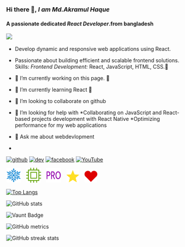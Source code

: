 ### Hi there 👋, *I am Md.Akramul Haque*
#### A passionate dedicated *React Developer*.from bangladesh
<img src="https://scontent.fdac152-1.fna.fbcdn.net/v/t39.30808-6/461234013_122111201996410441_1866583319380152333_n.png?_nc_cat=105&ccb=1-7&_nc_sid=cc71e4&_nc_eui2=AeF7Cf26qdAJwZZbw5xDAaRQwXeX_ao_cfHBd5f9qj9x8XgsyPUyqJhIqD4gZ3DVgPTUWaTyBqOA9V6PUwU_2Pd6&_nc_ohc=hAC_UHpSRuwQ7kNvgFbw0Uj&_nc_ht=scontent.fdac152-1.fna&_nc_gid=AtsxoJtfWgftsDeC81MPpYO&oh=00_AYAhm02CxUnH-oAXysciS3ZQQ2ytkGcZQ_1RgYfoXww-1w&oe=66FA36E9">


- Develop dynamic and responsive web applications using React.  
- Passionate about building efficient and scalable frontend solutions.
Skills:  *Frontend Development:* React, JavaScript, HTML, CSS.🥶
- 🔭 I’m currently working on this page. 🥶
- 🌱 I’m currently learning React 🥶
- 👯 I’m looking to collaborate on github 
- 🤔 I’m looking for help with *Collaborating on JavaScript and React-based projects   development with React Native *Optimizing performance for my web applications 
- 💬 Ask me about webdevlopment

- 
[<img src='https://cdn.jsdelivr.net/npm/simple-icons@3.0.1/icons/github.svg' alt='github' height='40'>](https://github.com/akramul-dev-react)  [<img src='https://cdn.jsdelivr.net/npm/simple-icons@3.0.1/icons/dev-dot-to.svg' alt='dev' height='40'>](https://dev.to/akramul-dev-react)  [<img src='https://cdn.jsdelivr.net/npm/simple-icons@3.0.1/icons/facebook.svg' alt='facebook' height='40'>](https://www.facebook.com/https://www.facebook.com/profile.php?id=61562313247518&mibextid=ZbWKwL)  [<img src='https://cdn.jsdelivr.net/npm/simple-icons@3.0.1/icons/youtube.svg' alt='YouTube' height='40'>](https://www.youtube.com/channel/akramul)
 
<a href='https://archiveprogram.github.com/'><img src='https://raw.githubusercontent.com/acervenky/animated-github-badges/master/assets/acbadge.gif' width='40' height='40'></a> <a href='https://docs.github.com/en/developers'><img src='https://raw.githubusercontent.com/acervenky/animated-github-badges/master/assets/devbadge.gif' width='40' height='40'></a> <a href='https://github.com/pricing'><img src='https://raw.githubusercontent.com/acervenky/animated-github-badges/master/assets/pro.gif' width='40' height='40'></a> <a href='https://stars.github.com/'><img src='https://raw.githubusercontent.com/acervenky/animated-github-badges/master/assets/starbadge.gif' width='35' height='35'></a> <a href='https://docs.github.com/en/github/supporting-the-open-source-community-with-github-sponsors'><img src='https://raw.githubusercontent.com/acervenky/animated-github-badges/master/assets/sponsorbadge.gif' width='35' height='35'></a> 

[![Top Langs](https://github-readme-stats.vercel.app/api/top-langs/?username=akramul-dev-react)](https://github.com/anuraghazra/github-readme-stats)

![GitHub stats](https://github-readme-stats.vercel.app/api?username=akramul-dev-react&show_icons=true&count_private=true) 

![Vaunt Badge](https://api.vaunt.dev/v1/github/entities/akramul-dev-react/contributions?format=svg&private=true) 

![GitHub metrics](https://metrics.lecoq.io/akramul-dev-react)  

![GitHub streak stats](https://streak-stats.demolab.com/?user=akramul-dev-react)  

